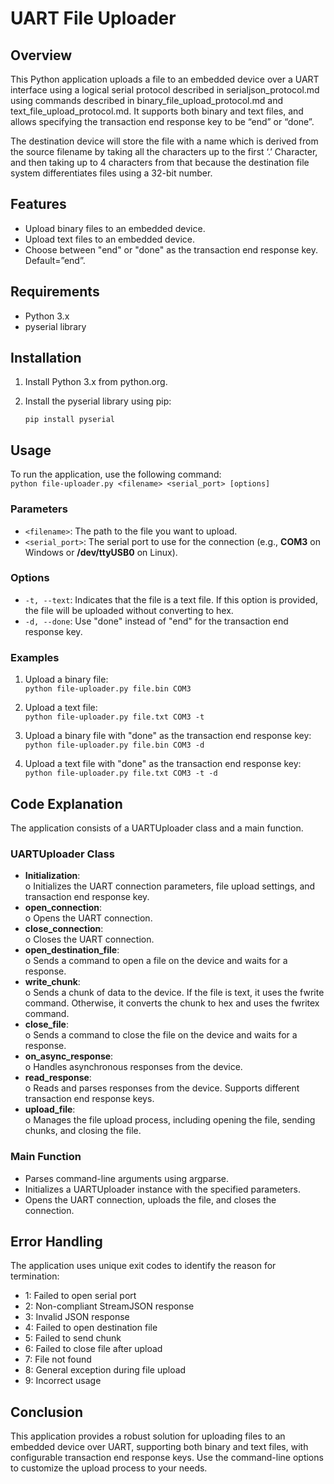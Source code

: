 # UART File Uploader
## Overview
This Python application uploads a file to an embedded device over a UART interface
using a logical serial protocol described in serialjson_protocol.md using commands 
described in binary_file_upload_protocol.md and text_file_upload_protocol.md. It
 supports both binary and text files, and allows specifying the transaction end 
 response key to be “end” or “done”.  

The destination device will store the file with a name which is derived from the 
source filename by taking all the characters up to the first ‘.’ Character, and 
then taking up to 4 characters from that because the destination file system 
differentiates files using a 32-bit number.  

## Features
* Upload binary files to an embedded device.
* Upload text files to an embedded device.
* Choose between "end" or "done" as the transaction end response key. Default=”end”.

## Requirements
* Python 3.x
* pyserial library

## Installation
1. Install Python 3.x from python.org.
2. Install the pyserial library using pip:  

      `pip install pyserial`

## Usage
To run the application, use the following command:  
`python file-uploader.py <filename> <serial_port> [options]`

### Parameters
* `<filename>`: The path to the file you want to upload.
* `<serial_port>`: The serial port to use for the connection (e.g., **COM3** on
Windows or **/dev/ttyUSB0** on Linux).

### Options
* `-t, --text`: Indicates that the file is a text file. If this option is 
provided, the file will be uploaded without converting to hex.
* `-d, --done`: Use "done" instead of "end" for the transaction end response key.

### Examples
1. Upload a binary file:  
`python file-uploader.py file.bin COM3`  

2. Upload a text file:  
`python file-uploader.py file.txt COM3 -t`

3. Upload a binary file with "done" as the transaction end response key:  
`python file-uploader.py file.bin COM3 -d`

4. Upload a text file with "done" as the transaction end response key:  
`python file-uploader.py file.txt COM3 -t -d`

## Code Explanation
The application consists of a UARTUploader class and a main function.  
### UARTUploader Class
* **Initialization**:  
o Initializes the UART connection parameters, file upload settings, and 
transaction end response key.
* **open_connection**:  
o Opens the UART connection.
* **close_connection**:  
o Closes the UART connection.
* **open_destination_file**:  
o Sends a command to open a file on the device and waits for a response.
* **write_chunk**:  
o Sends a chunk of data to the device. If the file is text, it uses the fwrite 
command. Otherwise, it converts the chunk to hex and uses the fwritex command.
* **close_file**:  
o Sends a command to close the file on the device and waits for a response.
* **on_async_response**:  
o Handles asynchronous responses from the device.
* **read_response**:  
o Reads and parses responses from the device. Supports different transaction 
end response keys.
* **upload_file**:  
o Manages the file upload process, including opening the file, sending chunks, 
and closing the file.  

### Main Function
* Parses command-line arguments using argparse.
* Initializes a UARTUploader instance with the specified parameters.
* Opens the UART connection, uploads the file, and closes the connection.
## Error Handling
The application uses unique exit codes to identify the reason for termination:
* 1: Failed to open serial port
* 2: Non-compliant StreamJSON response
* 3: Invalid JSON response
* 4: Failed to open destination file
* 5: Failed to send chunk
* 6: Failed to close file after upload
* 7: File not found
* 8: General exception during file upload
* 9: Incorrect usage
## Conclusion
This application provides a robust solution for uploading files to an embedded 
device over UART, supporting both binary and text files, with configurable 
transaction end response keys. Use the command-line options to customize the 
upload process to your needs.

